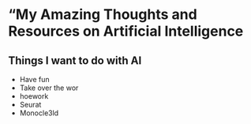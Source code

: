# “My Amazing Thoughts and Resources on Artificial Intelligence
## Things I want to do with AI
* Have fun
* Take over the wor
* hoework
* Seurat
* Monocle3ld